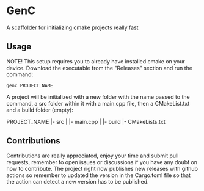 # GenC
A scaffolder for initializing cmake projects really fast

## Usage

NOTE! This setup requires you to already have installed cmake on your device.
Download the executable from the "Releases" section and run the command:

```genc PROJECT_NAME```

A project will be initialized with a new folder with the name passed to the command,
a src folder within it with a main.cpp file, then a CMakeList.txt and a build folder (empty):

PROJECT_NAME
|- src
|   |- main.cpp
|
|- build
|- CMakeLists.txt


## Contributions

Contributions are really appreciated, enjoy your time and submit pull requests, remember to open issues or discussions if you have any doubt on how to contribute.
The project right now publishes new releases with github actions so remember to updated the version in the Cargo.toml file so that the action can detect a new version has to be published.

